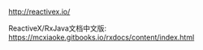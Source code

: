 http://reactivex.io/

ReactiveX/RxJava文档中文版: https://mcxiaoke.gitbooks.io/rxdocs/content/index.html
